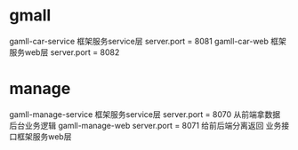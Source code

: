 # gmall
gamll-car-service 框架服务service层 server.port = 8081
gamll-car-web 框架服务web层 server.port = 8082

# manage
gamll-manage-service 框架服务service层 server.port = 8070  从前端拿数据 后台业务逻辑
gamll-manage-web  server.port = 8071  给前后端分离返回 业务接口框架服务web层